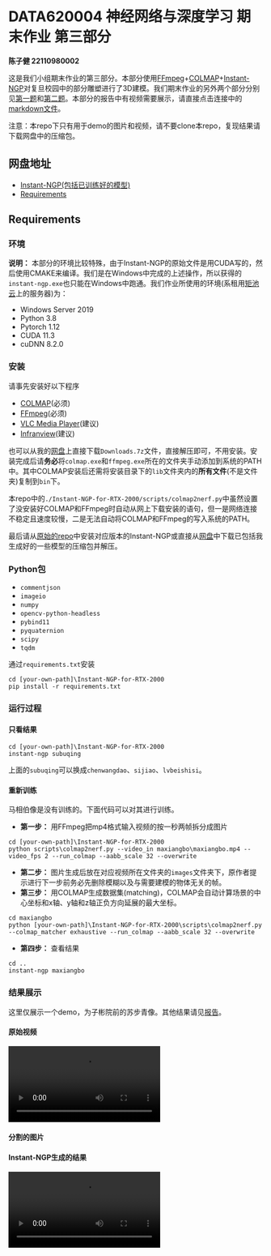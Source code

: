 # DATA620004 神经网络与深度学习 期末作业 第三部分

**陈子健 22110980002**

这是我们小组期末作业的第三部分。本部分使用[FFmpeg](https://github.com/FFmpeg/FFmpeg)+[COLMAP](https://github.com/colmap/colmap)+[Instant-NGP](https://github.com/NVlabs/instant-ngp)对复旦校园中的部分雕塑进行了3D建模。我们期末作业的另外两个部分分别见[第一题]()和[第二题]()。本部分的报告中有视频需要展示，请直接点击连接中的[markdown文件](./report.md)。

注意：本repo下只有用于demo的图片和视频，请不要clone本repo，复现结果请下载网盘中的压缩包。


## 网盘地址

- [Instant-NGP(包括已训练好的模型)](https://pan.baidu.com/s/1EnPhPK0G0YvNiNfH8OCGLA?pwd=x8ew)
- [Requirements](https://pan.baidu.com/s/1QoyVv9NJitTBoE42pR-jBw?pwd=mq26)

## Requirements

### 环境

**说明：** 本部分的环境比较特殊，由于Instant-NGP的原始文件是用CUDA写的，然后使用CMAKE来编译。我们是在Windows中完成的上述操作，所以获得的`instant-ngp.exe`也只能在Windows中跑通。我们作业所使用的环境(系租用[矩池云](https://matgo.cn)上的服务器)为：
- Windows Server 2019
- Python 3.8
- Pytorch 1.12
- CUDA 11.3
- cuDNN 8.2.0

### 安装

请事先安装好以下程序

- [COLMAP](https://demuc.de/colmap/#download)(必须)
- [FFmpeg](https://ffmpeg.org/download.html)(必须)
- [VLC Media Player](https://www.videolan.org/vlc/)(建议)
- [Infranview](https://www.irfanview.com/)(建议)

也可以从我的[网盘](https://pan.baidu.com/s/1QoyVv9NJitTBoE42pR-jBw?pwd=mq26)上直接下载`Downloads.7z`文件，直接解压即可，不用安装。安装完成后请**务必**将`colmap.exe`和`ffmpeg.exe`所在的文件夹手动添加到系统的PATH中。其中COLMAP安装后还需将安装目录下的`lib`文件夹内的**所有文件**(不是文件夹)复制到`bin`下。


本repo中的`./Instant-NGP-for-RTX-2000/scripts/colmap2nerf.py`中虽然设置了没安装好COLMAP和FFmpeg时自动从网上下载安装的语句，但一是网络连接不稳定且速度较慢，二是无法自动将COLMAP和FFmpeg的写入系统的PATH。

最后请从[原始的repo](https://github.com/NVlabs/instant-ngp)中安装对应版本的Instant-NGP或直接从[网盘](https://pan.baidu.com/s/1EnPhPK0G0YvNiNfH8OCGLA?pwd=x8ew)中下载已包括我生成好的一些模型的压缩包并解压。

### Python包
- `commentjson`
- `imageio`
- `numpy`
- `opencv-python-headless`
- `pybind11`
- `pyquaternion`
- `scipy`
- `tqdm`

通过`requirements.txt`安装
```
cd [your-own-path]\Instant-NGP-for-RTX-2000
pip install -r requirements.txt
```

### 运行过程

#### 只看结果

```
cd [your-own-path]\Instant-NGP-for-RTX-2000
instant-ngp subuqing
```
上面的`subuqing`可以换成`chenwangdao`、`sijiao`、`lvbeishisi`。

#### 重新训练

马相伯像是没有训练的。下面代码可以对其进行训练。

- **第一步：** 用FFmpeg把mp4格式输入视频的按一秒两帧拆分成图片

```
cd [your-own-path]\Instant-NGP-for-RTX-2000
python scripts\colmap2nerf.py --video_in maxiangbo\maxiangbo.mp4 --video_fps 2 --run_colmap --aabb_scale 32 --overwrite
```
- **第二步：** 图片生成后放在对应视频所在文件夹的`images`文件夹下，原作者提示进行下一步前务必先删除模糊以及与需要建模的物体无关的帧。
- **第三步：** 用COLMAP生成数据集(matching)，COLMAP会自动计算场景的中心坐标和x轴、y轴和z轴正负方向延展的最大坐标。
```
cd maxiangbo
python [your-own-path]\Instant-NGP-for-RTX-2000\scripts\colmap2nerf.py --colmap_matcher exhaustive --run_colmap --aabb_scale 32 --overwrite
```
- **第四步：** 查看结果
```
cd ..
instant-ngp maxiangbo
```

### 结果展示

这里仅展示一个demo，为子彬院前的苏步青像。其他结果请见[报告](./report.md)。

#### 原始视频
<video src="./demo/subuqing/subuqing.mp4"></video>

#### 分割的图片

#### Instant-NGP生成的结果
<video src="./demo/subuqing/base_video.mp4"></video>



